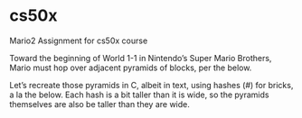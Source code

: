 # cs50x
Mario2 Assignment for cs50x course

Toward the beginning of World 1-1 in Nintendo’s Super Mario Brothers, Mario must hop over adjacent pyramids of blocks, per the below.

Let’s recreate those pyramids in C, albeit in text, using hashes (#) for bricks, a la the below. Each hash is a bit taller than it is wide, so the pyramids themselves are also be taller than they are wide.

   # #
  ## ##
 ### ###
#### ####
